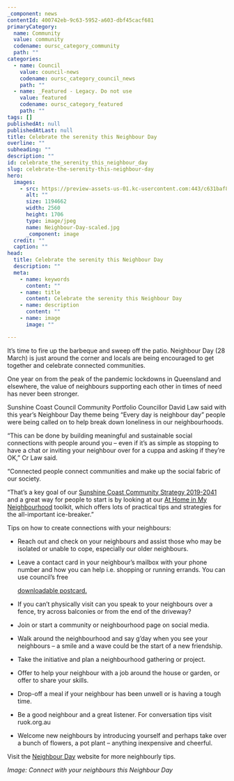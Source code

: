 ```yaml
---
_component: news
contentId: 400742eb-9c63-5952-a603-dbf45cacf681
primaryCategory:
  name: Community
  value: community
  codename: oursc_category_community
  path: ""
categories:
  - name: Council
    value: council-news
    codename: oursc_category_council_news
    path: ""
  - name: _Featured - Legacy. Do not use
    value: featured
    codename: oursc_category_featured
    path: ""
tags: []
publishedAt: null
publishedAtLast: null
title: Celebrate the serenity this Neighbour Day
overline: ""
subheading: ""
description: ""
id: celebrate_the_serenity_this_neighbour_day
slug: celebrate-the-serenity-this-neighbour-day
hero:
  images:
    - src: https://preview-assets-us-01.kc-usercontent.com:443/c631baf8-1b46-001f-580c-d0001b68b4a8/439a81a1-cb44-464e-b2e1-a2ec4f9ac6d2/Neighbour-Day-scaled.jpg
      alt: ""
      size: 1194662
      width: 2560
      height: 1706
      type: image/jpeg
      name: Neighbour-Day-scaled.jpg
      _component: image
  credit: ""
  caption: ""
head:
  title: Celebrate the serenity this Neighbour Day
  description: ""
  meta:
    - name: keywords
      content: ""
    - name: title
      content: Celebrate the serenity this Neighbour Day
    - name: description
      content: ""
    - name: image
      image: ""

---
```

It’s time to fire up the barbeque and sweep off the patio. Neighbour Day (28 March) is just around the corner and locals are being encouraged to get together and celebrate connected communities.

One year on from the peak of the pandemic lockdowns in Queensland and elsewhere, the value of neighbours supporting each other in times of need has never been stronger.

Sunshine Coast Council Community Portfolio Councillor David Law said with this year’s Neighbour Day theme being “Every day is neighbour day” people were being called on to help break down loneliness in our neighbourhoods.

“This can be done by building meaningful and sustainable social connections with people around you – even if it’s as simple as stopping to have a chat or inviting your neighbour over for a cuppa and asking if they’re OK,” Cr Law said.

“Connected people connect communities and make up the social fabric of our society.

“That’s a key goal of our [Sunshine Coast Community Strategy 2019-2041](https://www.sunshinecoast.qld.gov.au/Council/Planning-and-Projects/Regional-Strategies/Sunshine-Coast-Community-Strategy-2019-to-2041)
&#x20;and a great way for people to start is by looking at our [At Home in My Neighbourhood](https://www.sunshinecoast.qld.gov.au/Living-and-Community/Community-Support/At-Home-in-my-Neighbourhood)
&#x20;toolkit, which offers lots of practical tips and strategies for the all-important ice-breaker.”

Tips on how to create connections with your neighbours:

*   Reach out and check on your neighbours and assist those who may be isolated or unable to cope, especially our older neighbours. 

*   Leave a contact card in your neighbour’s mailbox with your phone number and how you can help i.e. shopping or running errands. You can use council’s free

    [downloadable postcard.](https://www.sunshinecoast.qld.gov.au/Living-and-Community/Community-Support/At-Home-in-my-Neighbourhood/Be-connected)


*   If you can’t physically visit can you speak to your neighbours over a fence, try across balconies or from the end of the driveway?

*   Join or start a community or neighbourhood page on social media.

*   Walk around the neighbourhood and say g’day when you see your neighbours – a smile and a wave could be the start of a new friendship. 

*   Take the initiative and plan a neighbourhood gathering or project.

*   Offer to help your neighbour with a job around the house or garden, or offer to share your skills. 

*   Drop-off a meal if your neighbour has been unwell or is having a tough time.

*   Be a good neighbour and a great listener. For conversation tips visit ruok.org.au  

*   Welcome new neighbours by introducing yourself and perhaps take over a bunch of flowers, a pot plant – anything inexpensive and cheerful.

Visit the [Neighbour Day](http://neighbourday.org/get-involved/very-neighbourly-tips-for-2020/)
&#x20;website for more neighbourly tips.

*Image: Connect with your neighbours this Neighbour Day*

